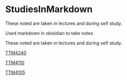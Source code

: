# StudiesInMarkdown
These noted are taken in lectures and during self study.

Used markdown in obisidian to take notes


These noted are taken in lectures and during self study.

[TTM4240](https://github.com/HermanLindskog/StudiesInMarkdown/tree/main/TTM4240)

[TTM4110](https://github.com/HermanLindskog/StudiesInMarkdown/tree/main/TTM4110)

[TTM4105](https://github.com/HermanLindskog/StudiesInMarkdown/tree/main/TTM4105)

